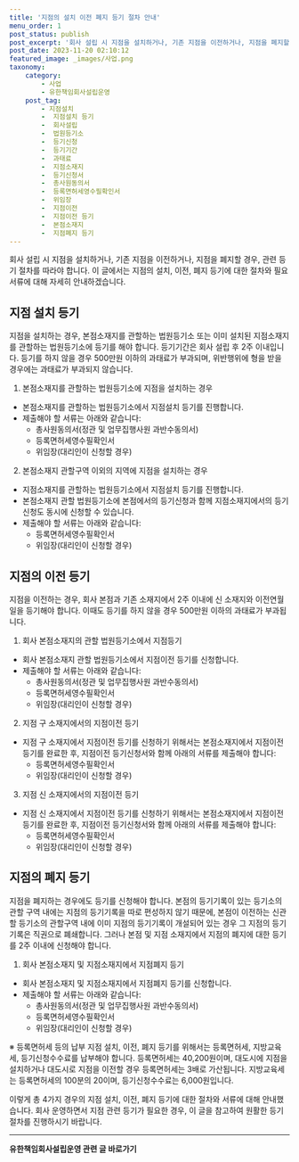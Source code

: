```yaml
---
title: '지점의 설치 이전 폐지 등기 절차 안내'
menu_order: 1
post_status: publish
post_excerpt: '회사 설립 시 지점을 설치하거나, 기존 지점을 이전하거나, 지점을 폐지할 경우, 관련 등기 절차를 따라야 합니다. 이 글에서는 지점의 설치, 이전, 폐지 등기에 대한 절차와 필요 서류에 대해 자세히 안내하겠습니다.'
post_date: 2023-11-20 02:10:12
featured_image: _images/사업.png
taxonomy:
    category:
        - 사업
        - 유한책임회사설립운영
    post_tag:
        - 지점설치
        -  지점설치 등기
        -  회사설립
        -  법원등기소
        -  등기신청
        -  등기기간
        -  과태료
        -  지점소재지
        -  등기신청서
        -  총사원동의서
        -  등록면허세영수필확인서
        -  위임장
        -  지점이전
        -  지점이전 등기
        -  본점소재지
        -  지점폐지 등기
---
```



회사 설립 시 지점을 설치하거나, 기존 지점을 이전하거나, 지점을 폐지할 경우, 관련 등기 절차를 따라야 합니다. 이 글에서는 지점의 설치, 이전, 폐지 등기에 대한 절차와 필요 서류에 대해 자세히 안내하겠습니다.

## 지점 설치 등기

지점을 설치하는 경우, 본점소재지를 관할하는 법원등기소 또는 이미 설치된 지점소재지를 관할하는 법원등기소에 등기를 해야 합니다. 등기기간은 회사 설립 후 2주 이내입니다. 등기를 하지 않을 경우 500만원 이하의 과태료가 부과되며, 위반행위에 형을 받을 경우에는 과태료가 부과되지 않습니다.

1. 본점소재지를 관할하는 법원등기소에 지점을 설치하는 경우
- 본점소재지를 관할하는 법원등기소에서 지점설치 등기를 진행합니다. 
- 제출해야 할 서류는 아래와 같습니다:
  - 총사원동의서(정관 및 업무집행사원 과반수동의서)
  - 등록면허세영수필확인서
  - 위임장(대리인이 신청할 경우)

2. 본점소재지 관할구역 이외의 지역에 지점을 설치하는 경우
- 지점소재지를 관할하는 법원등기소에서 지점설치 등기를 진행합니다.
- 본점소재지 관할 법원등기소에 본점에서의 등기신청과 함께 지점소재지에서의 등기신청도 동시에 신청할 수 있습니다.
- 제출해야 할 서류는 아래와 같습니다:
  - 등록면허세영수필확인서
  - 위임장(대리인이 신청할 경우)

## 지점의 이전 등기

지점을 이전하는 경우, 회사 본점과 기존 소재지에서 2주 이내에 신 소재지와 이전연월일을 등기해야 합니다. 이때도 등기를 하지 않을 경우 500만원 이하의 과태료가 부과됩니다.

1. 회사 본점소재지의 관할 법원등기소에서 지점등기
- 회사 본점소재지 관할 법원등기소에서 지점이전 등기를 신청합니다.
- 제출해야 할 서류는 아래와 같습니다:
  - 총사원동의서(정관 및 업무집행사원 과반수동의서)
  - 등록면허세영수필확인서
  - 위임장(대리인이 신청할 경우)

2. 지점 구 소재지에서의 지점이전 등기
- 지점 구 소재지에서 지점이전 등기를 신청하기 위해서는 본점소재지에서 지점이전 등기를 완료한 후, 지점이전 등기신청서와 함께 아래의 서류를 제출해야 합니다:
  - 등록면허세영수필확인서
  - 위임장(대리인이 신청할 경우)

3. 지점 신 소재지에서의 지점이전 등기
- 지점 신 소재지에서 지점이전 등기를 신청하기 위해서는 본점소재지에서 지점이전 등기를 완료한 후, 지점이전 등기신청서와 함께 아래의 서류를 제출해야 합니다:
  - 등록면허세영수필확인서
  - 위임장(대리인이 신청할 경우)

## 지점의 폐지 등기

지점을 폐지하는 경우에도 등기를 신청해야 합니다. 본점의 등기기록이 있는 등기소의 관할 구역 내에는 지점의 등기기록을 따로 편성하지 않기 때문에, 본점이 이전하는 신관할 등기소의 관할구역 내에 이미 지점의 등기기록이 개설되어 있는 경우 그 지점의 등기기록은 직권으로 폐쇄합니다. 그러나 본점 및 지점 소재지에서 지점의 폐지에 대한 등기를 2주 이내에 신청해야 합니다.

1. 회사 본점소재지 및 지점소재지에서 지점폐지 등기
- 회사 본점소재지 및 지점소재지에서 지점폐지 등기를 신청합니다.
- 제출해야 할 서류는 아래와 같습니다:
  - 총사원동의서(정관 및 업무집행사원 과반수동의서)
  - 등록면허세영수필확인서
  - 위임장(대리인이 신청할 경우)

※ 등록면허세 등의 납부
지점 설치, 이전, 폐지 등기를 위해서는 등록면허세, 지방교육세, 등기신청수수료를 납부해야 합니다. 등록면허세는 40,200원이며, 대도시에 지점을 설치하거나 대도시로 지점을 이전할 경우 등록면허세는 3배로 가산됩니다. 지방교육세는 등록면허세의 100분의 20이며, 등기신청수수료는 6,000원입니다.

이렇게 총 4가지 경우의 지점 설치, 이전, 폐지 등기에 대한 절차와 서류에 대해 안내했습니다. 회사 운영하면서 지점 관련 등기가 필요한 경우, 이 글을 참고하여 원활한 등기 절차를 진행하시기 바랍니다.

<!-- wp:separator -->
<hr class="wp-block-separator has-alpha-channel-opacity"/>
<!-- /wp:separator -->

<!-- wp:group {"backgroundColor":"base","layout":{"type":"constrained"}} -->
<div class="wp-block-group has-base-background-color has-background"><!-- wp:paragraph {"align":"center","fontSize":"medium"} -->
<p class="has-text-align-center has-large-font-size"><strong>유한책임회사설립운영 관련 글 바로가기</strong></p>
<!-- /wp:paragraph -->


<!-- wp:latest-posts
{"categories":[{"id":28319,"count":19,"description":"","link":"https://uknowlaw.com/category/%ec%9c%a0%ed%95%9c%ec%b1%85%ec%9e%84%ed%9a%8c%ec%82%ac%ec%84%a4%eb%a6%bd%ec%9a%b4%ec%98%81/","name":"유한책임회사설립운영","slug":"유한책임회사설립운영","taxonomy":"category","parent":0,"meta":[],"_links":{"self":[{"href":"https://uknowlaw.com/wp-json/wp/v2/categories/28319"}],"collection":[{"href":"https://uknowlaw.com/wp-json/wp/v2/categories"}],"about":[{"href":"https://uknowlaw.com/wp-json/wp/v2/taxonomies/category"}],"wp:post_type":[{"href":"https://uknowlaw.com/wp-json/wp/v2/posts?categories=28319"}],"curies":[{"name":"wp","href":"https://api.w.org/{rel}","templated":true}]}}],"postsToShow":100,"excerptLength":28,"postLayout":"grid","columns":2,"featuredImageAlign":"left","featuredImageSizeSlug":"large","fontSize":"small"} /--></div>
<!-- /wp:group -->